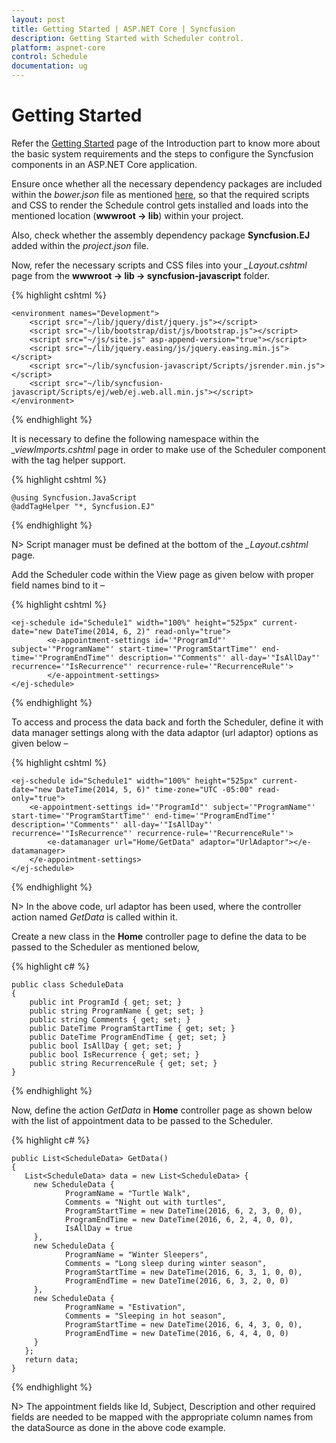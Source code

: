 ```yaml
---
layout: post
title: Getting Started | ASP.NET Core | Syncfusion
description: Getting Started with Scheduler control.
platform: aspnet-core 
control: Schedule 
documentation: ug
---
```



# Getting Started

Refer the [Getting Started](/aspnet-core/getting-started) page of the Introduction part to know more about the basic system requirements and the steps to configure the Syncfusion components in an ASP.NET Core application.

Ensure once whether all the necessary dependency packages are included within the *bower.json* file as mentioned [here](/aspnet-core/getting-started#configure-syncfusion-components-in-aspnet-core-application), so that the required scripts and CSS to render the Schedule control gets installed and loads into the mentioned location (**wwwroot -> lib**) within your project.

Also, check whether the assembly dependency package **Syncfusion.EJ** added within the *project.json* file.

Now, refer the necessary scripts and CSS files into your *_Layout.cshtml* page from the **wwwroot -> lib -> syncfusion-javascript** folder.

{% highlight cshtml %}

<html>
<head>
    <environment names="Development">
        <link rel="stylesheet" href="~/lib/bootstrap/dist/css/bootstrap.css" />
        <link rel="stylesheet" href="~/css/site.css" />
        <link href="~/lib/syncfusion-javascript/Content/ej/web/default-theme/ej.web.all.min.css" rel="stylesheet" />
        <link href="~/lib/syncfusion-javascript/Content/ej/web/responsive-css/ej.responsive.css" rel="stylesheet" />
    </environment>
</head>
<body>

    <environment names="Development">
        <script src="~/lib/jquery/dist/jquery.js"></script>
        <script src="~/lib/bootstrap/dist/js/bootstrap.js"></script>
        <script src="~/js/site.js" asp-append-version="true"></script>
        <script src="~/lib/jquery.easing/js/jquery.easing.min.js"></script>
        <script src="~/lib/syncfusion-javascript/Scripts/jsrender.min.js"></script>
        <script src="~/lib/syncfusion-javascript/Scripts/ej/web/ej.web.all.min.js"></script>
    </environment>

</body>
</html>

{% endhighlight %}

It is necessary to define the following namespace within the *_viewImports.cshtml* page in order to make use of the Scheduler component with the tag helper support.
 
{% highlight cshtml %}
 
    @using Syncfusion.JavaScript
    @addTagHelper "*, Syncfusion.EJ"
    
{% endhighlight %}

N> Script manager must be defined at the bottom of the *_Layout.cshtml* page.

Add the Scheduler code within the View page as given below with proper field names bind to it –

{% highlight cshtml %}

    <ej-schedule id="Schedule1" width="100%" height="525px" current-date="new DateTime(2014, 6, 2)" read-only="true">
            <e-appointment-settings id='"ProgramId"' subject='"ProgramName"' start-time='"ProgramStartTime"' end-time='"ProgramEndTime"' description='"Comments"' all-day='"IsAllDay"' recurrence='"IsRecurrence"' recurrence-rule='"RecurrenceRule"'>
            </e-appointment-settings>
    </ej-schedule>

{% endhighlight %}

To access and process the data back and forth the Scheduler, define it with data manager settings along with the data adaptor (url adaptor) options as given below –

 {% highlight cshtml %}
 
    <ej-schedule id="Schedule1" width="100%" height="525px" current-date="new DateTime(2014, 5, 6)" time-zone="UTC -05:00" read-only="true">
        <e-appointment-settings id='"ProgramId"' subject='"ProgramName"' start-time='"ProgramStartTime"' end-time='"ProgramEndTime"' description='"Comments"' all-day='"IsAllDay"' recurrence='"IsRecurrence"' recurrence-rule='"RecurrenceRule"'>
            <e-datamanager url="Home/GetData" adaptor="UrlAdaptor"></e-datamanager>
        </e-appointment-settings>
    </ej-schedule>

{% endhighlight %}

N> In the above code, url adaptor has been used, where the controller action named _GetData_ is called within it.

Create a new class in the **Home** controller page to define the data to be passed to the Scheduler as mentioned below,

{% highlight c# %}

    public class ScheduleData
    {
        public int ProgramId { get; set; }
        public string ProgramName { get; set; }
        public string Comments { get; set; }
        public DateTime ProgramStartTime { get; set; }
        public DateTime ProgramEndTime { get; set; }
        public bool IsAllDay { get; set; }
        public bool IsRecurrence { get; set; }
        public string RecurrenceRule { get; set; }
    }

{% endhighlight %}

Now, define the action _GetData_ in **Home** controller page as shown below with the list of appointment data to be passed to the Scheduler.

{% highlight c# %}

    public List<ScheduleData> GetData()
    {
       List<ScheduleData> data = new List<ScheduleData> {
         new ScheduleData {
                ProgramName = "Turtle Walk",
                Comments = "Night out with turtles",
                ProgramStartTime = new DateTime(2016, 6, 2, 3, 0, 0),
                ProgramEndTime = new DateTime(2016, 6, 2, 4, 0, 0),
                IsAllDay = true
         },
         new ScheduleData {
                ProgramName = "Winter Sleepers",
                Comments = "Long sleep during winter season",
                ProgramStartTime = new DateTime(2016, 6, 3, 1, 0, 0),
                ProgramEndTime = new DateTime(2016, 6, 3, 2, 0, 0)
         },
         new ScheduleData {
                ProgramName = "Estivation",
                Comments = "Sleeping in hot season",
                ProgramStartTime = new DateTime(2016, 6, 4, 3, 0, 0),
                ProgramEndTime = new DateTime(2016, 6, 4, 4, 0, 0)
         }
       };
       return data;
    }

{% endhighlight %}

N> The appointment fields like Id, Subject, Description and other required fields are needed to be mapped with the appropriate column names from the dataSource as done in the above code example.

 


 


